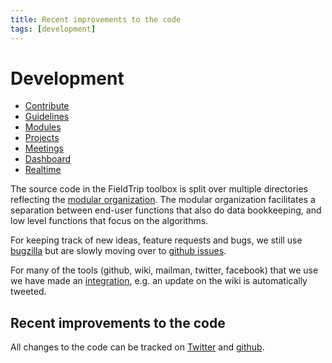 ```yaml
---
title: Recent improvements to the code
tags: [development]
---
```


# Development

* [Contribute](/contribute)
* [Guidelines](/development/guidelines)
* [Modules](/development/modules)
* [Projects](/development/project)
* [Meetings](/development/meeting)
* [Dashboard](/development/dashboard)
* [Realtime](/development/realtime)

The source code in the FieldTrip toolbox is split over multiple directories reflecting the [modular organization](/development/modules). The modular organization facilitates a separation between end-user functions that also do data bookkeeping, and low level functions that focus on the algorithms.

For keeping track of new ideas, feature requests and bugs, we still use [bugzilla](/bugzilla) but are slowly moving over to [github issues](https://github.com/fieldtrip/fieldtrip).

For many of the tools (github, wiki, mailman, twitter, facebook) that we use we have made an  [integration](/development/integration), e.g. an update on the wiki is automatically tweeted.

## Recent improvements to the code

All changes to the code can be tracked on [Twitter](http://twitter.com/fieldtriptoolbx) and [github](/development/git).
